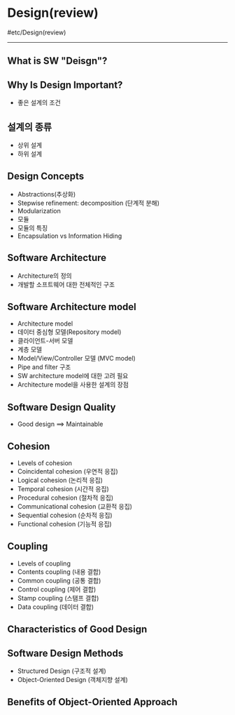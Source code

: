 # Design(review)
#etc/Design(review)

---
## What is SW "Deisgn"?

## Why Is Design Important?
- 좋은 설계의 조건

## 설계의 종류
- 상위 설계
- 하위 설계

## Design Concepts
- Abstractions(추상화)
- Stepwise refinement: decomposition (단계적 분해)
- Modularization
- 모듈
- 모듈의 특징
- Encapsulation vs Information Hiding

## Software Architecture
- Architecture의 정의
- 개발할 소프트웨어 대한 전체적인 구조

## Software Architecture model
- Architecture model
- 데이터 중심형 모델(Repository model)
- 클라이언트-서버 모델
- 계층 모델
- Model/View/Controller 모델 (MVC model)
- Pipe and filter 구조
- SW architecture model에 대한 고려 필요
- Architecture model을 사용한 설계의 장점

## Software Design Quality
- Good design ==> Maintainable

## Cohesion
- Levels of cohesion
- Coincidental cohesion (우연적 응집)
- Logical cohesion (논리적 응집)
- Temporal cohesion (시간적 응집)
- Procedural cohesion (절차적 응집)
- Communicational cohesion (교환적 응집)
- Sequential cohesion (순차적 응집)
- Functional cohesion (기능적 응집)

## Coupling
- Levels of coupling
- Contents coupling (내용 결합)
- Common coupling (공통 결합)
- Control coupling (제어 결합)
- Stamp coupling (스탬프 결합)
- Data coupling (데이터 결합)

## Characteristics of Good Design

## Software Design Methods
- Structured Design (구조적 설계)
- Object-Oriented Design (객체지향 설계)

## Benefits of Object-Oriented Approach